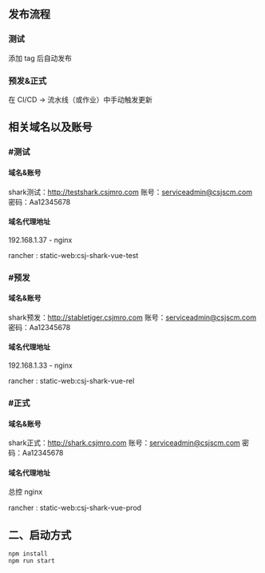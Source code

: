 ## 发布流程

### 测试

添加 tag 后自动发布

### 预发&正式

在 CI/CD -> 流水线（或作业）中手动触发更新


## 相关域名以及账号

### #测试

#### 域名&账号

shark测试：http://testshark.csjmro.com  账号：serviceadmin@csjscm.com   密码：Aa12345678

#### 域名代理地址

192.168.1.37  -  nginx

rancher : static-web:csj-shark-vue-test

### #预发

#### 域名&账号

shark预发：http://stabletiger.csjmro.com  账号：serviceadmin@csjscm.com   密码：Aa12345678

#### 域名代理地址

192.168.1.33  -  nginx

rancher : static-web:csj-shark-vue-rel

### #正式

#### 域名&账号

shark正式：http://shark.csjmro.com   账号：serviceadmin@csjscm.com   密码：Aa12345678


#### 域名代理地址

总控 nginx

rancher : static-web:csj-shark-vue-prod


## 二、启动方式

```
npm install
npm run start

```

